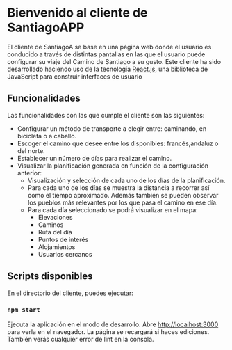 # Bienvenido al cliente de SantiagoAPP
El cliente de SantiagoA se base en una página web donde el usuario es conducido a través de distintas pantallas en las que el usuario puede configurar su viaje del Camino de Santiago a su gusto.
Este cliente ha sido desarrollado haciendo uso de la tecnología [React.js](https://es.reactjs.org/), una biblioteca de JavaScript para construir interfaces de usuario

## Funcionalidades
Las funcionalidades con las que cumple el cliente son las siguientes:
- Configurar un método de transporte a elegir entre: caminando, en bicicleta o a caballo.
- Escoger el camino que desee entre los disponibles: francés,andaluz o del norte.
- Establecer un número de días para realizar el camino.
- Visualizar la planificación generada en función de la configuración anterior:
    -    Visualización y selección de cada uno de los días de la planificación.
    -    Para cada uno de los días se muestra la distancia a recorrer así como el tiempo aproximado. Además también se pueden observar los pueblos más relevantes por los que pasa el camino en ese día.
    -    Para cada día seleccionado se podrá visualizar en el mapa:
          - Elevaciones
          - Caminos
          - Ruta del día
          - Puntos de interés
          - Alojamientos
          - Usuarios cercanos




## Scripts disponibles

En el directorio del cliente, puedes ejecutar:

### `npm start`

Ejecuta la aplicación en el modo de desarrollo.
Abre [http://localhost:3000](http://localhost:3000) para verla en el navegador.
La página se recargará si haces ediciones.
También verás cualquier error de lint en la consola.



